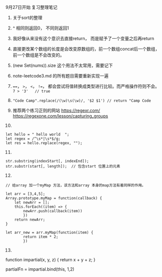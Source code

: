 9月27日开始
复习整理笔记

1. 关于sort的整理

2. ^ 相同则返回0， 不同则返回1

3. 我好像从来没有这个意识去直接return， 而是赋予了一个变量之后再return

4. 直接更改某个数组的长度是会改变原数组的，前一个数组concat后一个数组，
前一个数组是不会改变的。

5. (new Set(nums)).size 这个用法不太常用，需要记下

6. note-leetcode3.md 的所有题目需要重新实现一遍

7. `==`， `>`， `<`， `!=`， 都会尝试将值转换成类型进行比较。而严格操作符则不会。`7 > '3'   // true`

8. `"Code Camp".replace(/(\w)\s(\w)/, '$2 $1') // return "Camp Code` 

9. 推荐两个练习正则的网站
https://regexr.com/  
https://regexone.com/lesson/capturing_groups

10. 
```
let hello = " hello world  ";
let regex = /^\s*|\s*$/g;
let res = hello.replace(regex, "");
```

11.
```
str.substring(indexStart[, indexEnd]);
str.substr(start[, length]);  // 包含start 位置上的元素
```

12.
```
// 给array 加一个myMap 方法，该方法和array 本身的map方法有着同样的作用。

let arr = [3,4,5];
Array.prototype.myMap = function(callback) {
    let newArr = [];
    this.forEach((item) => {
        newArr.push(callback(item))
        })
    return newArr;
}

let arr_new = arr.myMap(function(item) {
        return item * 2;
        })
```

13.
function impartial(x, y, z) {
    return x + y + z;
}

partialFn = impartial.bind(this, 1,2)
